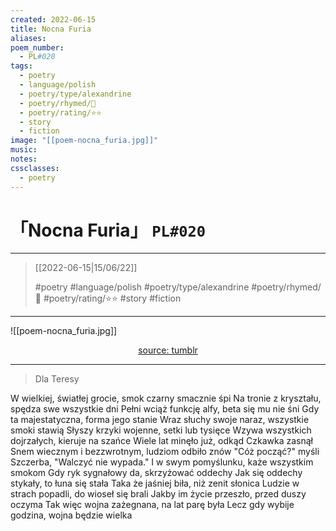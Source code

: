 ```yaml
---
created: 2022-06-15
title: Nocna Furia
aliases:
poem_number:
  - PL#020
tags:
  - poetry
  - language/polish
  - poetry/type/alexandrine
  - poetry/rhymed/🔴
  - poetry/rating/⭐⭐
  - story
  - fiction
image: "[[poem-nocna_furia.jpg]]"
music:
notes:
cssclasses:
  - poetry
---
```

# 「Nocna Furia」 `PL#020`

---

> [[2022-06-15|15/06/22]]
> 
> #poetry 
> #language/polish 
> #poetry/type/alexandrine
> #poetry/rhymed/🔴 
> #poetry/rating/⭐⭐ 
> #story #fiction 

---

![[poem-nocna_furia.jpg]]

<center class="img_caption"><a href="https://alaeries.tumblr.com/post/174638428841/let-the-wind-carry-us-im-real-excited-for" class="source-link">source: tumblr</a></center>

---

> Dla Teresy

W wielkiej, światłej grocie, smok czarny smacznie śpi
Na tronie z kryształu, spędza swe wszystkie dni
Pełni wciąż funkcję alfy, beta się mu nie śni
Gdy ta majestatyczna, forma jego stanie
Wraz słuchy swoje naraz, wszystkie smoki stawią
Słyszy krzyki wojenne, setki lub tysięce
Wzywa wszystkich dojrzałych, kieruje na szańce
Wiele lat minęło już, odkąd Czkawka zasnął
Snem wiecznym i bezzwrotnym, ludziom odbiło znów
"Cóż począć?" myśli Szczerba, "Walczyć nie wypada."
I w swym pomyślunku, każe wszystkim smokom
Gdy ryk sygnałowy da, skrzyżować oddechy
Jak się oddechy stykały, to łuna się stała
Taka że jaśniej biła, niż zenit słonica
Ludzie w strach popadli, do wioseł się brali
Jakby im życie przeszło, przed duszy oczyma
Tak więc wojna zażegnana, na lat parę była
Lecz gdy wybije godzina, wojna będzie wielka